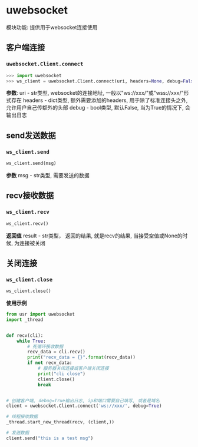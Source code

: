# uwebsocket

模块功能: 提供用于websocket连接使用



## 客户端连接

### `uwebsocket.Client.connect`

```python
>>> import uwebsocket
>>> ws_client = uwebsocket.Client.connect(uri, headers=None, debug=False)
```

**参数**:
uri -  str类型,  websocket的连接地址, 一般以"ws://xxx/"或"wss://xxx/"形式存在
headers - dict类型,  额外需要添加的headers, 用于除了标准连接头之外, 允许用户自己传额外的头部
debug - bool类型,  默认False, 当为True的情况下, 会输出日志



## send发送数据

### `ws_client.send`

```python
ws_client.send(msg)
```

**参数**
msg - str类型, 需要发送的数据



## recv接收数据

### `ws_client.recv`

```python
ws_client.recv()
```

**返回值**
result - str类型， 返回的结果, 就是recv的结果, 当接受空值或None的时候, 为连接被关闭



## 关闭连接

### `ws_client.close`

```python
ws_client.close()
```



**使用示例**

```python
from usr import uwebsocket
import _thread


def recv(cli):
    while True:
        # 死循环接收数据
        recv_data = cli.recv()
        print("recv_data = {}".format(recv_data))
        if not recv_data:
            # 服务器关闭连接或客户端关闭连接
            print("cli close")
            client.close()
            break


# 创建客户端, debug=True输出日志, ip和端口需要自己填写, 或者是域名
client = uwebsocket.Client.connect('ws://xxx/', debug=True)

# 线程接收数据
_thread.start_new_thread(recv, (client,))

# 发送数据
client.send("this is a test msg")
```